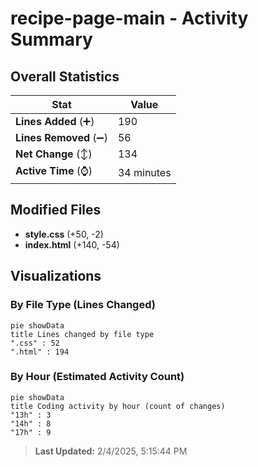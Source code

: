 # recipe-page-main - Activity Summary 

## Overall Statistics

| Stat                   | Value                                                             |
| ---------------------- | ----------------------------------------------------------------- |
| **Lines Added** (➕)   | 190                                          |
| **Lines Removed** (➖) | 56                                        |
| **Net Change** (↕)    | 134                |
| **Active Time** (⌚)   | 34 minutes |


## Modified Files
- **style.css** (+50, -2)
- **index.html** (+140, -54)

## Visualizations

### By File Type (Lines Changed)

```mermaid
pie showData
title Lines changed by file type
".css" : 52
".html" : 194
```

### By Hour (Estimated Activity Count)

```mermaid
pie showData
title Coding activity by hour (count of changes)
"13h" : 3
"14h" : 8
"17h" : 9
```


> **Last Updated:** 2/4/2025, 5:15:44 PM